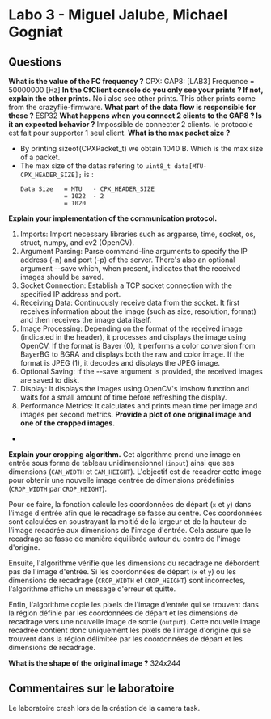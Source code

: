 # Labo 3 - Miguel Jalube, Michael Gogniat
## Questions
**What is the value of the FC frequency ?**
CPX: GAP8: [LAB3] Frequence = 50000000 [Hz]
**In the CfClient console do you only see your prints ? If not, explain the other prints.**
No i also see other prints. This other prints come from the crazyflie-firmware.
**What part of the data flow is responsible for these ?**
ESP32
**What happens when you connect 2 clients to the GAP8 ? Is it an expected behavior ?**
Impossible de connecter 2 clients. le protocole est fait pour supporter 1 seul client.
**What is the max packet size ?**
-   By printing sizeof(CPXPacket_t) we obtain 1040 B. Which is the max size of a packet.
-   The max size of the datas refering to `uint8_t data[MTU-CPX_HEADER_SIZE];` is :
    ```
    Data Size   = MTU   - CPX_HEADER_SIZE 
                = 1022  - 2 
                = 1020
    ```
**Explain your implementation of the communication protocol.**
1. Imports: Import necessary libraries such as argparse, time, socket, os, struct, numpy, and cv2 (OpenCV).
2. Argument Parsing: Parse command-line arguments to specify the IP address (-n) and port (-p) of the server. There's also an optional argument --save which, when present, indicates that the received images should be saved.
3. Socket Connection: Establish a TCP socket connection with the specified IP address and port.
4. Receiving Data: Continuously receive data from the socket. It first receives information about the image (such as size, resolution, format) and then receives the image data itself.
5. Image Processing: Depending on the format of the received image (indicated in the header), it processes and displays the image using OpenCV. If the format is Bayer (0), it performs a color conversion from BayerBG to BGRA and displays both the raw and color image. If the format is JPEG (1), it decodes and displays the JPEG image.
6. Optional Saving: If the --save argument is provided, the received images are saved to disk.
7. Display: It displays the images using OpenCV's imshow function and waits for a small amount of time before refreshing the display.
8. Performance Metrics: It calculates and prints mean time per image and images per second metrics.
**Provide a plot of one original image and one of the cropped images.**
-
**Explain your cropping algorithm.**
Cet algorithme prend une image en entrée sous forme de tableau unidimensionnel (`input`) ainsi que ses dimensions (`CAM_WIDTH` et `CAM_HEIGHT`). L'objectif est de recadrer cette image pour obtenir une nouvelle image centrée de dimensions prédéfinies (`CROP_WIDTH` par `CROP_HEIGHT`). 

Pour ce faire, la fonction calcule les coordonnées de départ (`x` et `y`) dans l'image d'entrée afin que le recadrage se fasse au centre. Ces coordonnées sont calculées en soustrayant la moitié de la largeur et de la hauteur de l'image recadrée aux dimensions de l'image d'entrée. Cela assure que le recadrage se fasse de manière équilibrée autour du centre de l'image d'origine.

Ensuite, l'algorithme vérifie que les dimensions du recadrage ne débordent pas de l'image d'entrée. Si les coordonnées de départ (`x` et `y`) ou les dimensions de recadrage (`CROP_WIDTH` et `CROP_HEIGHT`) sont incorrectes, l'algorithme affiche un message d'erreur et quitte.

Enfin, l'algorithme copie les pixels de l'image d'entrée qui se trouvent dans la région définie par les coordonnées de départ et les dimensions de recadrage vers une nouvelle image de sortie (`output`). Cette nouvelle image recadrée contient donc uniquement les pixels de l'image d'origine qui se trouvent dans la région délimitée par les coordonnées de départ et les dimensions de recadrage.

**What is the shape of the original image ?**
324x244

## Commentaires sur le laboratoire

Le laboratoire crash lors de la création de la camera task.